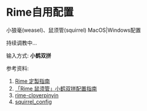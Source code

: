 # Rime自用配置

小狼毫(weasel)、鼠须管(squirrel) MacOS|Windows配置

持续调教中...

输入方式: <b>小鹤双拼</b>

参考资料:
1. [Rime 定製指南](https://github.com/rime/home/wiki/CustomizationGuide)
2.  [「Rime 鼠须管」小鹤双拼配置指南 ](http://xiang578.com/post/rime.html)
3. [rime-cloverpinyin](https://github.com/fkxxyz/rime-cloverpinyin)
4. [squirrel_config](https://github.com/placeless/squirrel_config)